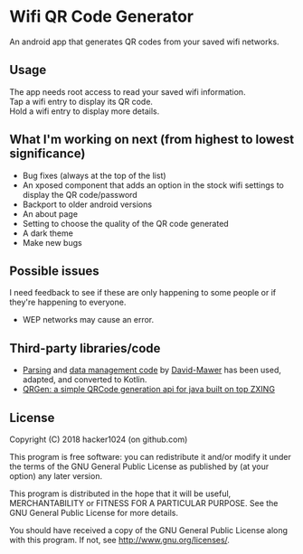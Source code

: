 # Wifi QR Code Generator
An android app that generates QR codes from your saved wifi networks.

## Usage
The app needs root access to read your saved wifi information.<br>
Tap a wifi entry to display its QR code.<br>
Hold a wifi entry to display more details.

## What I'm working on next (from highest to lowest significance)
- Bug fixes (always at the top of the list)
- An xposed component that adds an option in the stock wifi settings to display the QR code/password
- Backport to older android versions
- An about page
- Setting to choose the quality of the QR code generated
- A dark theme
- Make new bugs

## Possible issues
I need feedback to see if these are only happening to some people or if they're happening to everyone.
- WEP networks may cause an error.

## Third-party libraries/code
- [Parsing](https://github.com/David-Mawer/OreoWifiPasswords/blob/0d146fd34ce424b8a500a441ff2a1293c3355a33/app/src/main/java/com/pithsoftware/wifipasswords/task/TaskLoadWifiEntries.java) and [data management code](https://github.com/David-Mawer/OreoWifiPasswords/blob/ae0d7e7f290345bdf1a2d0742b8da5d25a76807b/app/src/main/java/com/pithsoftware/wifipasswords/pojo/WifiEntry.java) by [David-Mawer](https://github.com/David-Mawer/) has been used, adapted, and converted to Kotlin.
- [QRGen: a simple QRCode generation api for java built on top ZXING](https://github.com/kenglxn/QRGen)

## License
Copyright (C) 2018 hacker1024 (on github.com)

This program is free software: you can redistribute it and/or modify
it under the terms of the GNU General Public License as published by
(at your option) any later version.

This program is distributed in the hope that it will be useful,
MERCHANTABILITY or FITNESS FOR A PARTICULAR PURPOSE.  See the
GNU General Public License for more details.

You should have received a copy of the GNU General Public License
along with this program. If not, see <http://www.gnu.org/licenses/>.